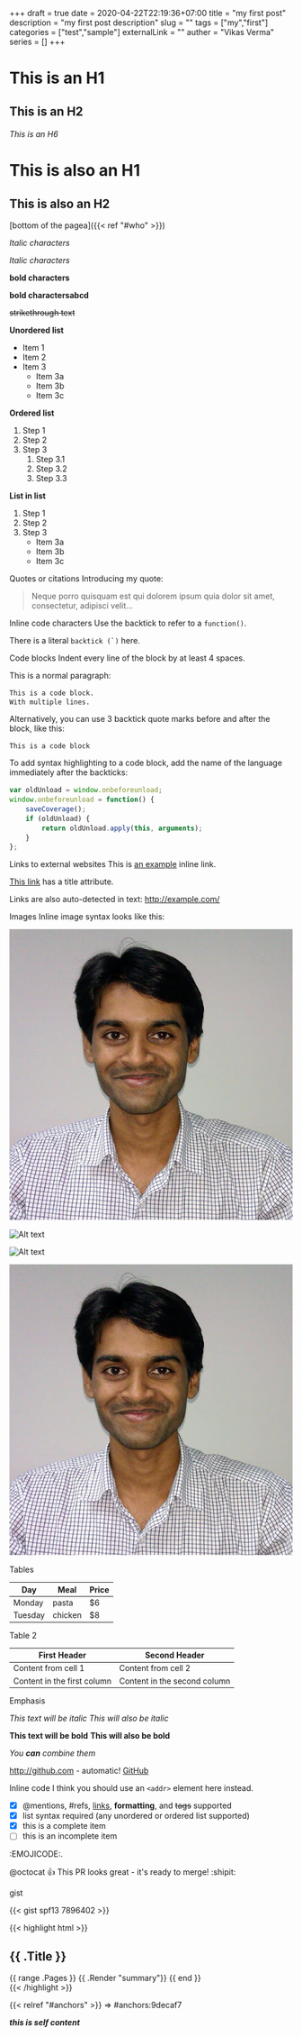+++ 
draft = true 
date = 2020-04-22T22:19:36+07:00
title = "my first post"
description = "my first post description"
slug = "" 
tags = ["my","first"]
categories = ["test","sample"]
externalLink = ""
auther = "Vikas Verma"
series = []
+++
# This is an H1
## This is an H2
###### This is an H6
This is also an H1
==================
This is also an H2
------------------

[bottom of the pagea]({{< ref "#who" >}})


*Italic characters* 

_Italic characters_

**bold characters**

__bold charactersabcd__

~~strikethrough text~~

**Unordered list**
*  Item 1
*  Item 2
*  Item 3
    *  Item 3a
    *  Item 3b
    *  Item 3c

**Ordered list**
1.  Step 1
2.  Step 2
3.  Step 3
    1.  Step 3.1
    2.  Step 3.2
    3.  Step 3.3

**List in list**
1.  Step 1
2.  Step 2
3.  Step 3
    *  Item 3a
	*  Item 3b
	*  Item 3c


Quotes or citations
Introducing my quote:

> Neque porro quisquam est qui 
> dolorem ipsum quia dolor sit amet, 
> consectetur, adipisci velit...

Inline code characters
Use the backtick to refer to a `function()`.
 
There is a literal ``backtick (`)`` here.

Code blocks
Indent every line of the block by at least 4 spaces.

This is a normal paragraph:

    This is a code block.
    With multiple lines.

Alternatively, you can use 3 backtick quote marks before and after the block, like this:

```
This is a code block
```

To add syntax highlighting to a code block, add the name of the language immediately
after the backticks: 

```javascript
var oldUnload = window.onbeforeunload;
window.onbeforeunload = function() {
    saveCoverage();
    if (oldUnload) {
        return oldUnload.apply(this, arguments);
    }
};
```


Links to external websites
This is [an example](http://www.example.com/) inline link.

[This link](http://example.com/ "Title") has a title attribute.

Links are also auto-detected in text: http://example.com/



Images
Inline image syntax looks like this:

![Alt text](/images/avatar.jpg)

![Alt text](/path/to/image.png "Optional title attribute")

![Alt text](/url/to/image.jpg)

![Mockup for feature A](/images/avatar.jpg)


Tables

| Day     | Meal    | Price |
| --------|---------|-------|
| Monday  | pasta   | $6    |
| Tuesday | chicken | $8    |

Table 2

First Header | Second Header
------------ | -------------
Content from cell 1 | Content from cell 2
Content in the first column | Content in the second column


Emphasis

*This text will be italic*
_This will also be italic_

**This text will be bold**
__This will also be bold__

_You **can** combine them_

http://github.com - automatic!
[GitHub](http://github.com)


Inline code
I think you should use an
`<addr>` element here instead.


- [x] @mentions, #refs, [links](), **formatting**, and <del>tags</del> supported
- [x] list syntax required (any unordered or ordered list supported)
- [x] this is a complete item
- [ ] this is an incomplete item

:EMOJICODE:.

@octocat :+1: This PR looks great - it's ready to merge! :shipit:

gist

<script type="application/javascript" src="https://gist.github.com/spf13/7896402.js"></script>

{{< gist spf13 7896402 >}}


{{< highlight html >}}
<section id="main">
  <div>
   <h1 id="title">{{ .Title }}</h1>
    {{ range .Pages }}
        {{ .Render "summary"}}
    {{ end }}
  </div>
</section>
{{< /highlight >}}

{{< relref "#anchors" >}} => #anchors:9decaf7


***this is self content***
